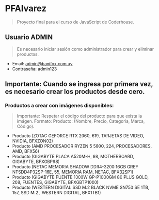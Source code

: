 # PFAlvarez

> Proyecto final para el curso de JavaScript de Coderhouse.

## Usuario ADMIN

> Es necesario iniciar sesión como administrador para crear y eliminar productos.

- Email: admin@banifox.com.uy
- Contraseña: admin123

## Importante: Cuando se ingresa por primera vez, es necesario crear los productos desde cero.

### Productos a crear con imágenes disponibles:

> Importante: Respetar el código del producto para que exista la imágen.
> Formato: Producto: (Nombre, Precio, Categoria, Marca, Código).

- Producto (ZOTAC GEFORCE RTX 2060, 619, TARJETAS DE VIDEO, NVIDIA, BFXZON02)
- Producto (AMD PROCESADOR RYZEN 5 5600, 224, PROCESADORES, AMD, BFX56)
- Producto (GIGABYTE PLACA A520M-H, 98, MOTHERBOARD, GIGABYTE, BFXGBP98)
- Producto (NETAC MEMORIA SHADOW DDR4-3200 16GB GREY NTSDD4P32SP-16E, 55, MEMORIA RAM, NETAC, BFX32SP1)
- Producto (GIGABYTE FUENTE 1000W GP-P1000GM 80 PLUS GOLD, 208, FUENTES, GIGABYTE, BFXGBTP1000)
- Producto (WESTERN DIGITAL SSD M.2 BLACK NVME SN750 SE 1TB, 157, SSD M.2 , WESTERN DIGITAL, BFX1TB1)
